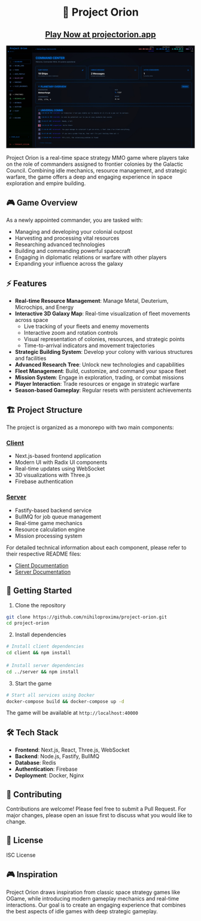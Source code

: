 <h1 align="center">🚀 Project Orion</h1>

<h2 align="center">
  <a href="https://projectorion.app">Play Now at projectorion.app</a>
</h2>

![Project Orion Dashboard](screenshots/dashboard.webp)


Project Orion is a real-time space strategy MMO game where players take on the role of commanders assigned to frontier colonies by the Galactic Council. Combining idle mechanics, resource management, and strategic warfare, the game offers a deep and engaging experience in space exploration and empire building.

## 🎮 Game Overview

As a newly appointed commander, you are tasked with:
- Managing and developing your colonial outpost
- Harvesting and processing vital resources
- Researching advanced technologies
- Building and commanding powerful spacecraft
- Engaging in diplomatic relations or warfare with other players
- Expanding your influence across the galaxy

## ⚡ Features

- **Real-time Resource Management**: Manage Metal, Deuterium, Microchips, and Energy
- **Interactive 3D Galaxy Map**: Real-time visualization of fleet movements across space
  - Live tracking of your fleets and enemy movements
  - Interactive zoom and rotation controls
  - Visual representation of colonies, resources, and strategic points
  - Time-to-arrival indicators and movement trajectories
- **Strategic Building System**: Develop your colony with various structures and facilities
- **Advanced Research Tree**: Unlock new technologies and capabilities
- **Fleet Management**: Build, customize, and command your space fleet
- **Mission System**: Engage in exploration, trading, or combat missions
- **Player Interaction**: Trade resources or engage in strategic warfare
- **Season-based Gameplay**: Regular resets with persistent achievements

## 🏗️ Project Structure

The project is organized as a monorepo with two main components:

### [Client](/client)
- Next.js-based frontend application
- Modern UI with Radix UI components
- Real-time updates using WebSocket
- 3D visualizations with Three.js
- Firebase authentication

### [Server](/server)
- Fastify-based backend service
- BullMQ for job queue management
- Real-time game mechanics
- Resource calculation engine
- Mission processing system

For detailed technical information about each component, please refer to their respective README files:
- [Client Documentation](/client/README.md)
- [Server Documentation](/server/README.md)


## 🚀 Getting Started

1. Clone the repository
```bash
git clone https://github.com/nihiloproxima/project-orion.git
cd project-orion
```

2. Install dependencies
```bash
# Install client dependencies
cd client && npm install

# Install server dependencies
cd ../server && npm install
```

3. Start the game
```bash
# Start all services using Docker
docker-compose build && docker-compose up -d
```

The game will be available at `http://localhost:40000`

## 🛠️ Tech Stack

- **Frontend**: Next.js, React, Three.js, WebSocket
- **Backend**: Node.js, Fastify, BullMQ
- **Database**: Redis
- **Authentication**: Firebase
- **Deployment**: Docker, Nginx

## 🤝 Contributing

Contributions are welcome! Please feel free to submit a Pull Request. For major changes, please open an issue first to discuss what you would like to change.

## 📄 License

ISC License

## 🎮 Inspiration

Project Orion draws inspiration from classic space strategy games like OGame, while introducing modern gameplay mechanics and real-time interactions. Our goal is to create an engaging experience that combines the best aspects of idle games with deep strategic gameplay.